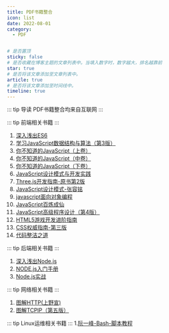 ```yaml
---
title: PDF书籍整合
icon: list
date: 2022-08-01
category:
  - PDF


# 是否置顶
sticky: false
# 是否收藏在博客主题的文章列表中。当填入数字时，数字越大，排名越靠前
star: true
# 是否将该文章添加至文章列表中。
article: true
# 是否将该文章添加至时间线中。
timeline: true
---
```

::: tip 导读
PDF书籍整合均来自互联网
:::
<!-- more -->

::: tip 前端相关书籍
:::

1. [深入浅出ES6](/posts/PDF/front-end/深入浅出ES6.md)
2. [学习JavaScript数据结构与算法（第3版）](/posts/PDF/front-end/学习JavaScript数据结构与算法（第3版）.md)
3. [你不知道的JavaScript（上卷）](/posts/PDF/front-end/你不知道的JavaScript（上卷）.md)
4. [你不知道的JavaScript（中卷）](/posts/PDF/front-end/你不知道的JavaScript（中卷）.md)
5. [你不知道的JavaScript（下卷）](/posts/PDF/front-end/你不知道的JavaScript（下卷）.md)
6. [JavaScript设计模式与开发实践](/posts/PDF/front-end/JavaScript设计模式与开发实践.md)
7. [Three.js开发指南-原书第2版](/posts/PDF/front-end/Three.js开发指南-原书第2版.md)
8. [JavaScript设计模式-张容铭](/posts/PDF/front-end/JavaScript设计模式-张容铭.md)
9. [javascript面向对象编程](/posts/PDF/front-end/javascript面向对象编程.md)
10. [JavaScript百炼成仙](/posts/PDF/front-end/JavaScript百炼成仙.md)
11. [JavaScript高级程序设计（第4版）](/posts/PDF/front-end/JavaScript高级程序设计（第4版）.md)
12. [HTML5游戏开发进阶指南](/posts/PDF/front-end/HTML5游戏开发进阶指南.md)
13. [CSS权威指南-第三版](/posts/PDF/front-end/CSS权威指南-第三版.md)
14. [代码整洁之道](/posts/PDF/front-end/代码整洁之道.md)


::: tip 后端相关书籍
:::
1. [深入浅出Node.js](/posts/PDF/back-end/深入浅出Node.js.md)
2. [NODE.js入门手册](/posts/PDF/back-end/NODE.js入门手册.md)
3. [Node.js实战](/posts/PDF/back-end/Node.js实战.md)


::: tip 网络相关书籍
:::
1. [图解HTTP(上野宣)](/posts/PDF/network/图解HTTP(上野宣).md)
2. [图解TCPIP（第五版）](/posts/PDF/network/图解TCPIP（第五版）.md)


::: tip Linux运维相关书籍
:::
1.[阮一峰-Bash-脚本教程](/posts/PDF/linux/阮一峰-Bash-脚本教程.md)